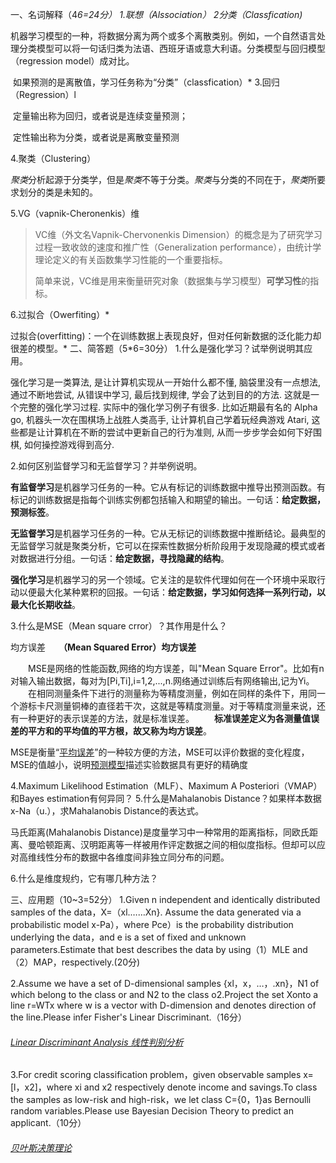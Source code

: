

一、名词解释（4*6=24分）
1.联想（Alssociation）
2分类（Classfication)*

机器学习模型的一种，将数据分离为两个或多个离散类别。例如，一个自然语言处理分类模型可以将一句话归类为法语、西班牙语或意大利语。分类模型与回归模型（regression model）成对比。

​	如果预测的是离散值，学习任务称为“分类”（classfication）*
3.回归（Regression）l

​	定量输出称为回归，或者说是连续变量预测；

​	定性输出称为分类，或者说是离散变量预测

4.聚类（Clustering）

​	*聚类*分析起源于分类学，但是*聚类*不等于分类。*聚类*与分类的不同在于，*聚类*所要求划分的类是未知的。

5.VG（vapnik-Cheronenkis）维

> VC维（外文名Vapnik-Chervonenkis Dimension）的概念是为了研究学习过程一致收敛的速度和推广性（Generalization performance），由统计学理论定义的有关函数集学习性能的一个重要指标。
>
> 简单来说，VC维是用来衡量研究对象（数据集与学习模型）**可学习性**的指标。

6.过拟合（Owerfiting）*

​	过拟合(overfitting)：一个在训练数据上表现良好，但对任何新数据的泛化能力却很差的模型。*
二、简答题（5*6=30分）
1.什么是强化学习？试举例说明其应用。

强化学习是一类算法, 是让计算机实现从一开始什么都不懂, 脑袋里没有一点想法, 通过不断地尝试, 从错误中学习, 最后找到规律, 学会了达到目的的方法. 这就是一个完整的强化学习过程. 实际中的强化学习例子有很多. 比如近期最有名的 Alpha go, 机器头一次在围棋场上战胜人类高手, 让计算机自己学着玩经典游戏 Atari, 这些都是让计算机在不断的尝试中更新自己的行为准则, 从而一步步学会如何下好围棋, 如何操控游戏得到高分. 

2.如何区别监督学习和无监督学习？并举例说明。

**有监督学习**是机器学习任务的一种。它从有标记的训练数据中推导出预测函数。有标记的训练数据是指每个训练实例都包括输入和期望的输出。一句话：**给定数据，预测标签**。

**无监督学习**是机器学习任务的一种。它从无标记的训练数据中推断结论。最典型的无监督学习就是聚类分析，它可以在探索性数据分析阶段用于发现隐藏的模式或者对数据进行分组。一句话：**给定数据，寻找隐藏的结构**。

**强化学习**是机器学习的另一个领域。它关注的是软件代理如何在一个环境中采取行动以便最大化某种累积的回报。一句话：**给定数据，学习如何选择一系列行动，以最大化长期收益**。

3.什么是MSE（Mean square crror）？其作用是什么？

均方误差　　**（Mean Squared Error）均方误差**

　　MSE是网络的性能函数,网络的均方误差，叫"Mean Square Error"。比如有n对输入输出数据，每对为[Pi,Ti],i=1,2,...,n.网络通过训练后有网络输出,记为Yi。 　　在相同测量条件下进行的测量称为等精度测量，例如在同样的条件下，用同一个游标卡尺测量铜棒的直径若干次，这就是等精度测量。对于等精度测量来说，还有一种更好的表示误差的方法，就是标准误差。 　　**标准误差定义为各测量值误差的平方和的平均值的平方根，故又称为均方误差**。

MSE是衡量“[平均误差](http://baike.baidu.com/view/3062550.htm)”的一种较方便的方法，MSE可以评价数据的变化程度，MSE的值越小，说明[预测模型](http://baike.baidu.com/view/1590251.htm)描述实验数据具有更好的精确度

4.Maximum Likelihood Estimation（MLF）、Maximum A Posteriori（VMAP）和Bayes estimation有何异同？
5.什么是Mahalanobis Distance？如果样本数据x-Na（u.），求Mahalanobis Distance的表达式。

马氏距离(Mahalanobis Distance)是度量学习中一种常用的距离指标，同欧氏距离、曼哈顿距离、汉明距离等一样被用作评定数据之间的相似度指标。但却可以应对高维线性分布的数据中各维度间非独立同分布的问题。

6.什么是维度规约，它有哪几种方法？



三、应用题（10~3=52分）
1.Given n independent and identically distributed samples of the data，X=（xl.……Xn}.
Assume the data generated via a probabilistic model x-Pa），where Pce）is the probability distribution underlying the data，and e is a set of fixed and unknown parameters.Estimate  that best describes the data by using（1）MLE and（2）MAP，respectively.(20分)

2.Assume we have a set of D-dimensional samples {xl，x，…，.xn}，N1 of which belong to the class or and N2 to the class o2.Project the set Xonto a line r=WTx where w is a vector with D-dimension and denotes direction of the line.Please infer Fisher's Linear Discriminant.（16分）

###### [Linear Discriminant Analysis 线性判别分析](https://blog.csdn.net/matrix_space/article/details/51375691)

3.For credit scoring classification problem，given observable samples x=[l，x2]，where xi and x2 respectively denote income and savings.To class the samples as low-risk and high-risk，we let class C={0，1}as Bernoulli random variables.Please use Bayesian Decision Theory to predict an applicant.（10分）

###### [贝叶斯决策理论](https://www.zhihu.com/question/27670909)

